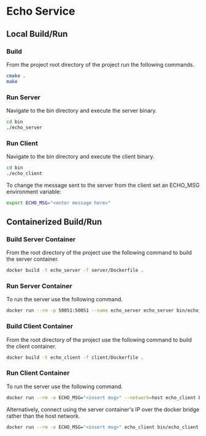 # Echo Service

## Local Build/Run
### Build

From the project root directory of the project run the following commands.
```bash
cmake .
make
```

### Run Server

Navigate to the bin directory and execute the server binary.
```bash
cd bin
./echo_server
```

### Run Client

Navigate to the bin directory and execute the client binary.
```bash
cd bin
./echo_client
```

To change the message sent to the server from the client set an ECHO_MSG environment variable:
```bash
export ECHO_MSG="<enter message here>"
```

## Containerized Build/Run
### Build Server Container

From the root directory of the project use the following command to build the server container.
```bash
docker build -t echo_server -f server/Dockerfile .
```

### Run Server Container

To run the server use the following command.
```bash
docker run --rm -p 50051:50051 --name echo_server echo_server bin/echo_server -a 0.0.0.0:50051
```

### Build Client Container

From the root directory of the project use the following command to build the client container.
```bash
docker build -t echo_client -f client/Dockerfile .
```

### Run Client Container

To run the server use the following command.
```bash
docker run --rm -e ECHO_MSG="<insert msg>" --network=host echo_client bin/echo_client
```

Alternatively, connect using the server container's IP over the docker bridge rather than the host network.
```bash
docker run --rm -e ECHO_MSG="<insert msg>" echo_client bin/echo_client -t <server container IP>:50051
```
